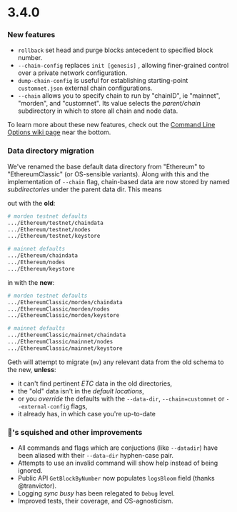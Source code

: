 # 3.4.0

### New features

- `rollback` set head and purge blocks antecedent to specified block number.
- `--chain-config` replaces `init [genesis]` , allowing finer-grained control over a private network configuration.
- `dump-chain-config` is useful for establishing starting-point `customnet.json` external chain configurations.
- `--chain` allows you to specify chain to run by "chainID", ie "mainnet", "morden", and "customnet". Its value selects the _parent/chain_ subdirectory in which to store all chain and node data.

To learn more about these new features, check out the [Command Line Options wiki page](./Command-Line-Options) near the bottom.


### Data directory migration

We've renamed the base default data directory from "Ethereum" to "EthereumClassic" (or OS-sensible variants). Along with this and the implementation of `--chain` flag, chain-based data are now stored by named _subdirectories_ under the parent data dir. This means

out with the **old**:

```bash
# morden testnet defaults
.../Ethereum/testnet/chaindata
.../Ethereum/testnet/nodes
.../Ethereum/testnet/keystore

# mainnet defaults
.../Ethereum/chaindata 
.../Ethereum/nodes
.../Ethereum/keystore
```
in with the **new**: 
```bash
# morden testnet defaults
.../EthereumClassic/morden/chaindata
.../EthereumClassic/morden/nodes
.../EthereumClassic/morden/keystore

# mainnet defaults
.../EthereumClassic/mainnet/chaindata
.../EthereumClassic/mainnet/nodes
.../EthereumClassic/mainnet/keystore
```

Geth will attempt to migrate (`mv`) any relevant data from the old schema to the new, __unless__:
 - it can't find pertinent _ETC_ data in the old directories, 
 - the "old" data isn't in the _default locations_, 
 - or you _override_ the defaults with the `--data-dir`, `--chain=customnet` or `--external-config` flags,
 - it already has, in which case you're up-to-date


### :bug:'s squished and other improvements
- All commands and flags which are conjuctions (like `--datadir`) have been aliased with their `--data-dir` hyphen-case pair.
- Attempts to use an invalid command will show help instead of being ignored.
- Public API `GetBlockByNumber` now populates `logsBloom` field (thanks @tranvictor).
- Logging _sync busy_ has been relegated to `Debug` level.
- Improved tests, their coverage, and OS-agnosticism.


